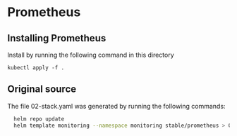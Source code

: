 # Prometheus 

## Installing Prometheus 
Install by running the following command in this directory

```shell
kubectl apply -f .
```

## Original source

The file 02-stack.yaml was generated by running the following commands:

```bash
  helm repo update
  helm template monitoring --namespace monitoring stable/prometheus > 02-stack.yaml
```

